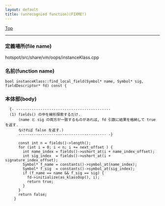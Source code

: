 ```yaml
---
layout: default
title: (unrecognied function)(FIXME!)
---
```

[Top](../index.html)

--- 
### 定義場所(file name)
hotspot/src/share/vm/oops/instanceKlass.cpp

### 名前(function name)
```
bool instanceKlass::find_local_field(Symbol* name, Symbol* sig, fieldDescriptor* fd) const {
```

### 本体部(body)
```
  {- -------------------------------------------
  (1) fields() の中を線形探索するだけ.
      (name と sig の両方が一致するものがあれば, fd 引数に結果を格納して true を返す. 
      なければ false を返す.)
      ---------------------------------------- -}

	  const int n = fields()->length();
	  for (int i = 0; i < n; i += next_offset ) {
	    int name_index = fields()->ushort_at(i + name_index_offset);
	    int sig_index  = fields()->ushort_at(i + signature_index_offset);
	    Symbol* f_name = constants()->symbol_at(name_index);
	    Symbol* f_sig  = constants()->symbol_at(sig_index);
	    if (f_name == name && f_sig == sig) {
	      fd->initialize(as_klassOop(), i);
	      return true;
	    }
	  }
	  return false;
	}
	
```


